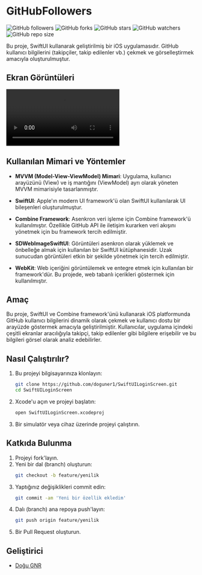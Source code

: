 # GitHubFollowers

![GitHub followers](https://img.shields.io/github/followers/{username}?style=social)
![GitHub forks](https://img.shields.io/github/forks/{username}/{repo}?style=social)
![GitHub stars](https://img.shields.io/github/stars/{username}/{repo}?style=social)
![GitHub watchers](https://img.shields.io/github/watchers/{username}/{repo}?style=social)
![GitHub repo size](https://img.shields.io/github/repo-size/{username}/{repo})

Bu proje, SwiftUI kullanarak geliştirilmiş bir iOS uygulamasıdır. GitHub kullanıcı bilgilerini (takipçiler, takip edilenler vb.) çekmek ve görselleştirmek amacıyla oluşturulmuştur.

## Ekran Görüntüleri

![Ekran Kaydı](https://github.com/doguner1/GitImageData/blob/main/GithubFollowes/Ekran%20Kaydı%202024-06-19%2017.10.57.mov)


## Kullanılan Mimari ve Yöntemler

- **MVVM (Model-View-ViewModel) Mimari**: Uygulama, kullanıcı arayüzünü (View) ve iş mantığını (ViewModel) ayrı olarak yöneten MVVM mimarisiyle tasarlanmıştır.
  
- **SwiftUI**: Apple'ın modern UI framework'ü olan SwiftUI kullanılarak UI bileşenleri oluşturulmuştur.
  
- **Combine Framework**: Asenkron veri işleme için Combine framework'ü kullanılmıştır. Özellikle GitHub API ile iletişim kurarken veri akışını yönetmek için bu framework tercih edilmiştir.

- **SDWebImageSwiftUI**: Görüntüleri asenkron olarak yüklemek ve önbelleğe almak için kullanılan bir SwiftUI kütüphanesidir. Uzak sunucudan görüntüleri etkin bir şekilde yönetmek için tercih edilmiştir.

- **WebKit**: Web içeriğini görüntülemek ve entegre etmek için kullanılan bir framework'dür. Bu projede, web tabanlı içerikleri göstermek için kullanılmıştır.

## Amaç

Bu proje, SwiftUI ve Combine framework'ünü kullanarak iOS platformunda GitHub kullanıcı bilgilerini dinamik olarak çekmek ve kullanıcı dostu bir arayüzde göstermek amacıyla geliştirilmiştir. Kullanıcılar, uygulama içindeki çeşitli ekranlar aracılığıyla takipçi, takip edilenler gibi bilgilere erişebilir ve bu bilgileri görsel olarak analiz edebilirler.

## Nasıl Çalıştırılır?

1. Bu projeyi bilgisayarınıza klonlayın:
   ```bash
   git clone https://github.com/doguner1/SwiftUILoginScreen.git
   cd SwiftUILoginScreen

2. Xcode'u açın ve projeyi başlatın:
   ```bash
   open SwiftUILoginScreen.xcodeproj

3. Bir simulatör veya cihaz üzerinde projeyi çalıştırın.


## Katkıda Bulunma

1. Projeyi fork'layın.
2. Yeni bir dal (branch) oluşturun:
    ```bash
    git checkout -b feature/yenilik
    ```
3. Yaptığınız değişiklikleri commit edin:
    ```bash
    git commit -am 'Yeni bir özellik ekledim'
    ```
4. Dalı (branch) ana repoya push'layın:
    ```bash
    git push origin feature/yenilik
    ```
5. Bir Pull Request oluşturun.

## Geliştirici
- [Doğu GNR](https://github.com/doguner1)